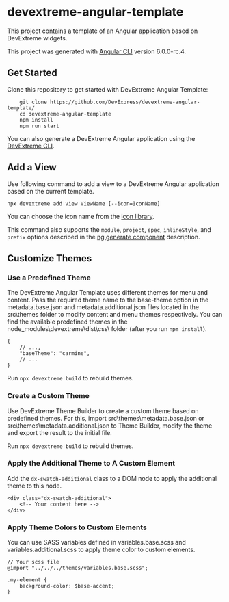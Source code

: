# devextreme-angular-template

This project contains a template of an Angular application based on DevExtreme widgets.

This project was generated with [Angular CLI](https://github.com/angular/angular-cli) version 6.0.0-rc.4.

## Get Started

Clone this repository to get started with DevExtreme Angular Template:

        git clone https://github.com/DevExpress/devextreme-angular-template/
        cd devextreme-angular-template
        npm install
        npm run start

You can also generate a DevExtreme Angular application using the [DevExtreme CLI]().

## Add a View

Use following command to add a view to a DevExtreme Angular application based on the current template.

    npx devextreme add view ViewName [--icon=IconName]

You can choose the icon name from the [icon library](https://js.devexpress.com/Documentation/Guide/Themes/Icon_Library/).

This command also supports the `module`, `project`, `spec`, `inlineStyle`, and `prefix` options described in the [ng generate component](https://github.com/angular/angular-cli/wiki/generate-component) description.

## Customize Themes

### Use a Predefined Theme

The DevExtreme Angular Template uses different themes for menu and content. Pass the required theme name to the base-theme option in the metadata.base.json and metadata.additional.json files located in the src\themes folder to modify content and menu themes respectively. You can find the available predefined themes in the node_modules\devextreme\dist\css\ folder (after you run `npm install`).

    {
        // ...,
        "baseTheme": "carmine",
        // ...
    }

Run `npx devextreme build` to rebuild themes.

### Create a Custom Theme

Use DevExtreme Theme Builder to create a custom theme based on predefined themes. For this, import src\themes\metadata.base.json or src\themes\metadata.additional.json to Theme Builder, modify the theme and export the result to the initial file.

Run `npx devextreme build` to rebuild themes.

### Apply the Additional Theme to A Custom Element

Add the `dx-swatch-additional` class to a DOM node to apply the additional theme to this node.

    <div class="dx-swatch-additional">
        <!-- Your content here -->
    </div>

### Apply Theme Colors to Custom Elements

You can use SASS variables defined in variables.base.scss and variables.additional.scss to apply theme color to custom elements.

    // Your scss file
    @import "../../../themes/variables.base.scss";

    .my-element {
        background-color: $base-accent;
    }